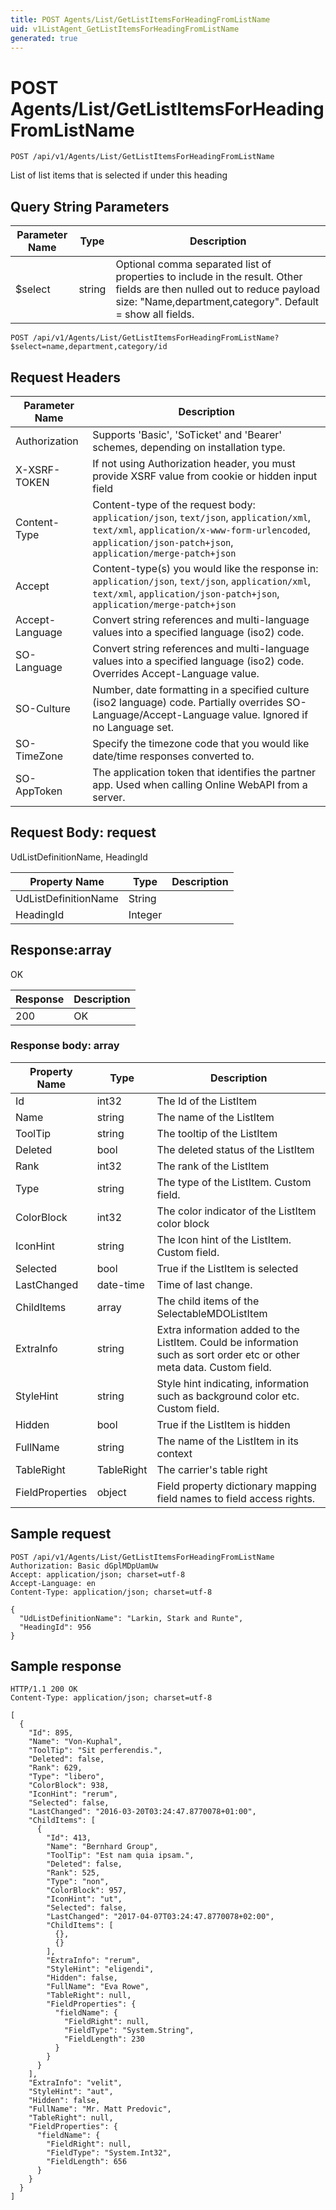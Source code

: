 ```yaml
---
title: POST Agents/List/GetListItemsForHeadingFromListName
uid: v1ListAgent_GetListItemsForHeadingFromListName
generated: true
---
```


# POST Agents/List/GetListItemsForHeadingFromListName

```http
POST /api/v1/Agents/List/GetListItemsForHeadingFromListName
```

List of list items that is selected if under this heading







## Query String Parameters

| Parameter Name | Type |  Description |
|----------------|------|--------------|
| $select | string |  Optional comma separated list of properties to include in the result. Other fields are then nulled out to reduce payload size: "Name,department,category". Default = show all fields. |

```http
POST /api/v1/Agents/List/GetListItemsForHeadingFromListName?$select=name,department,category/id
```


## Request Headers

| Parameter Name | Description |
|----------------|-------------|
| Authorization  | Supports 'Basic', 'SoTicket' and 'Bearer' schemes, depending on installation type. |
| X-XSRF-TOKEN   | If not using Authorization header, you must provide XSRF value from cookie or hidden input field |
| Content-Type | Content-type of the request body: `application/json`, `text/json`, `application/xml`, `text/xml`, `application/x-www-form-urlencoded`, `application/json-patch+json`, `application/merge-patch+json` |
| Accept         | Content-type(s) you would like the response in: `application/json`, `text/json`, `application/xml`, `text/xml`, `application/json-patch+json`, `application/merge-patch+json` |
| Accept-Language | Convert string references and multi-language values into a specified language (iso2) code. |
| SO-Language | Convert string references and multi-language values into a specified language (iso2) code. Overrides Accept-Language value. |
| SO-Culture | Number, date formatting in a specified culture (iso2 language) code. Partially overrides SO-Language/Accept-Language value. Ignored if no Language set. |
| SO-TimeZone | Specify the timezone code that you would like date/time responses converted to. |
| SO-AppToken | The application token that identifies the partner app. Used when calling Online WebAPI from a server. |

## Request Body: request 

UdListDefinitionName, HeadingId 

| Property Name | Type |  Description |
|----------------|------|--------------|
| UdListDefinitionName | String |  |
| HeadingId | Integer |  |

## Response:array

OK

| Response | Description |
|----------------|-------------|
| 200 | OK |

### Response body: array

| Property Name | Type |  Description |
|----------------|------|--------------|
| Id | int32 | The Id of the ListItem |
| Name | string | The name of the ListItem |
| ToolTip | string | The tooltip of the ListItem |
| Deleted | bool | The deleted status of the ListItem |
| Rank | int32 | The rank of the ListItem |
| Type | string | The type of the ListItem. Custom field. |
| ColorBlock | int32 | The color indicator of the ListItem color block |
| IconHint | string | The Icon hint of the ListItem. Custom field. |
| Selected | bool | True if the ListItem is selected |
| LastChanged | date-time | Time of last change. |
| ChildItems | array | The child items of the SelectableMDOListItem |
| ExtraInfo | string | Extra information added to the ListItem. Could be information such as sort order etc or other meta data. Custom field. |
| StyleHint | string | Style hint indicating, information such as background color etc. Custom field. |
| Hidden | bool | True if the ListItem is hidden |
| FullName | string | The name of the ListItem in its context |
| TableRight | TableRight | The carrier's table right |
| FieldProperties | object | Field property dictionary mapping field names to field access rights. |

## Sample request

```http!
POST /api/v1/Agents/List/GetListItemsForHeadingFromListName
Authorization: Basic dGplMDpUamUw
Accept: application/json; charset=utf-8
Accept-Language: en
Content-Type: application/json; charset=utf-8

{
  "UdListDefinitionName": "Larkin, Stark and Runte",
  "HeadingId": 956
}
```

## Sample response

```http_
HTTP/1.1 200 OK
Content-Type: application/json; charset=utf-8

[
  {
    "Id": 895,
    "Name": "Von-Kuphal",
    "ToolTip": "Sit perferendis.",
    "Deleted": false,
    "Rank": 629,
    "Type": "libero",
    "ColorBlock": 938,
    "IconHint": "rerum",
    "Selected": false,
    "LastChanged": "2016-03-20T03:24:47.8770078+01:00",
    "ChildItems": [
      {
        "Id": 413,
        "Name": "Bernhard Group",
        "ToolTip": "Est nam quia ipsam.",
        "Deleted": false,
        "Rank": 525,
        "Type": "non",
        "ColorBlock": 957,
        "IconHint": "ut",
        "Selected": false,
        "LastChanged": "2017-04-07T03:24:47.8770078+02:00",
        "ChildItems": [
          {},
          {}
        ],
        "ExtraInfo": "rerum",
        "StyleHint": "eligendi",
        "Hidden": false,
        "FullName": "Eva Rowe",
        "TableRight": null,
        "FieldProperties": {
          "fieldName": {
            "FieldRight": null,
            "FieldType": "System.String",
            "FieldLength": 230
          }
        }
      }
    ],
    "ExtraInfo": "velit",
    "StyleHint": "aut",
    "Hidden": false,
    "FullName": "Mr. Matt Predovic",
    "TableRight": null,
    "FieldProperties": {
      "fieldName": {
        "FieldRight": null,
        "FieldType": "System.Int32",
        "FieldLength": 656
      }
    }
  }
]
```
